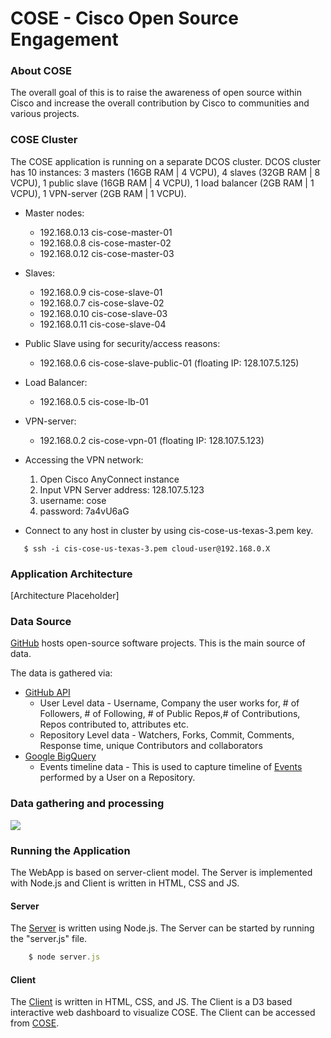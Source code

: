 # COSE - Cisco Open Source Engagement

### About COSE
The overall goal of this is to raise the awareness of open source within Cisco and increase the overall contribution by Cisco to communities and various projects.

### COSE Cluster
The COSE application is running on a separate DCOS cluster. DCOS cluster has 10 instances: 3 masters (16GB RAM | 4 VCPU), 4 slaves (32GB RAM | 8 VCPU), 1 public slave (16GB RAM | 4 VCPU), 1 load balancer (2GB RAM | 1 VCPU), 1 VPN-server (2GB RAM | 1 VCPU).


* Master nodes:
  * 192.168.0.13    cis-cose-master-01
  * 192.168.0.8    cis-cose-master-02
  * 192.168.0.12   cis-cose-master-03


* Slaves:
  * 192.168.0.9     cis-cose-slave-01
  * 192.168.0.7    cis-cose-slave-02
  * 192.168.0.10     cis-cose-slave-03
  * 192.168.0.11    cis-cose-slave-04


* Public Slave using for security/access reasons:
  * 192.168.0.6 cis-cose-slave-public-01 (floating IP: 128.107.5.125)


* Load Balancer:
  * 192.168.0.5 cis-cose-lb-01


* VPN-server:
  * 192.168.0.2   cis-cose-vpn-01 (floating IP: 128.107.5.123)


* Accessing the VPN network:
  1. Open Cisco AnyConnect instance
  2. Input VPN Server address: 128.107.5.123
  3. username: cose
  4. password: 7a4vU6aG


* Connect to any host in cluster by using cis-cose-us-texas-3.pem key.
```
   $ ssh -i cis-cose-us-texas-3.pem cloud-user@192.168.0.X
```


### Application Architecture
[Architecture Placeholder]

### Data Source
[GitHub](https://github.com/) hosts open-source software projects. This is the main source of data.

The data is gathered via:
* [GitHub API](https://developer.github.com/v3/)
  * User Level data - Username, Company the user works for, # of Followers,  # of Following, # of Public Repos,# of Contributions, Repos contributed to,  attributes etc.
  * Repository Level data - Watchers, Forks, Commit, Comments, Response time, unique Contributors and collaborators
* [Google BigQuery](https://cloud.google.com/bigquery/)
  * Events timeline data - This is used to capture timeline of [Events](https://developer.github.com/v3/activity/events/) performed by a User on a Repository.

### Data gathering and processing
[![](http://img.ctrlv.in/img/16/01/12/5694d7f734972.png)](http://ctrlv.in/695648)

### Running the Application
The WebApp is based on server-client model. The Server is implemented with Node.js and Client is written in HTML, CSS and JS.
#### Server
The [Server](https://github.com/CiscoCloud/COSE/tree/master/Codebase/WebApp/COSEServer) is written using Node.js. The Server can be started by running the "server.js" file.
```js
    $ node server.js
```

#### Client
The [Client](https://github.com/CiscoCloud/COSE/tree/master/Codebase/WebApp/COSEClient) is written in HTML, CSS, and JS. The Client is a D3 based interactive web dashboard to visualize COSE. The Client can be accessed from [COSE](http://128.107.5.189/).
